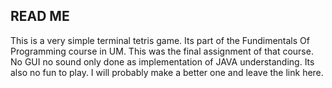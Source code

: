 ## READ ME ##
This is a very simple terminal tetris game.
Its part of the Fundimentals Of Programming course in UM. This was the final assignment of that course.
No GUI no sound only done as implementation of JAVA understanding.
Its also no fun to play.
I will probably make a better one and leave the link here.
